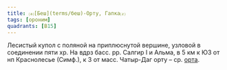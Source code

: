 ```yaml
---
title: ⒜[Беш](terms/беш)-Орту, Гапка⒵
tags: [ороним]
quadrants: [В15]
---
```


Лесистый купол с поляной на приплюснутой вершине, узловой в соединении пяти хр.
На вдрз басс. рр. Салгир I и Альма, в 5 км к ЮЗ от нп Краснолесье (Симф.), к З
от масс. Чатыр-Даг орту – ср. [орта](terms/орта).
